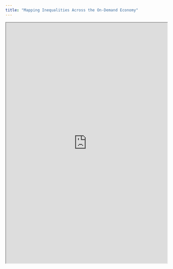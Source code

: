 ```yaml
---
title: "Mapping Inequalities Across the On-Demand Economy"
---
```



<iframe height="750" width="100%" src="https://ewelton.github.io/ktest/wiki.html#Mapping%20Inequalities%20Across%20the%20On-Demand%20Economy"></iframe>
